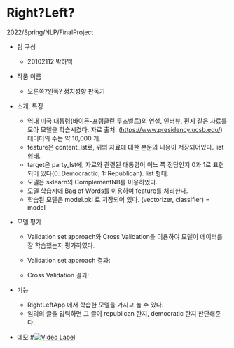 # Right?Left?
2022/Spring/NLP/FinalProject

- 팀 구성
  - 20102112 박하백


- 작품 이름
  - 오른쪽?왼쪽? 정치성향 판독기


- 소개, 특징
  - 역대 미국 대통령(바이든-프랭클린 루즈벨트)의 연설, 인터뷰, 편지 같은 자료를 모아 모델을 학습시켰다. 자료 출처: (https://www.presidency.ucsb.edu/)
데이터의 수는 약 10,000 개. 
  - feature은 content_lst로, 위의 자료에 대한 본문의 내용이 저장되어있다. list 형태.
  - target은 party_lst에, 자료와 관련된 대통령이 어느 쪽 정당인지 0과 1로 표현되어 있다(0: Democractic, 1: Republican). list 형태.
  - 모델은 sklearn의 ComplementNB를 이용하였다.
  - 모델 학습시에 Bag of Words를 이용하여 feature를 처리한다.
  - 학습된 모델은 model.pkl 로 저장되어 있다. (vectorizer, classifier) = model

- 모델 평가
  - Validation set approach와 Cross Validation을 이용하여 모델이 데이터를 잘 학습했는지 평가하였다.
  - Validation set approach 결과:

  - Cross Validation 결과:


- 기능
  - RightLeftApp 에서 학습한 모델을 가지고 놀 수 있다.
  - 임의의 글을 입력하면 그 글이 republican 한지, democratic 한지 판단해준다.


- 데모
#[![Video Label](http://img.youtube.com/vi/ZNwH5zgO5Ok/0.jpg)](https://youtu.be/ZNwH5zgO5Ok')

